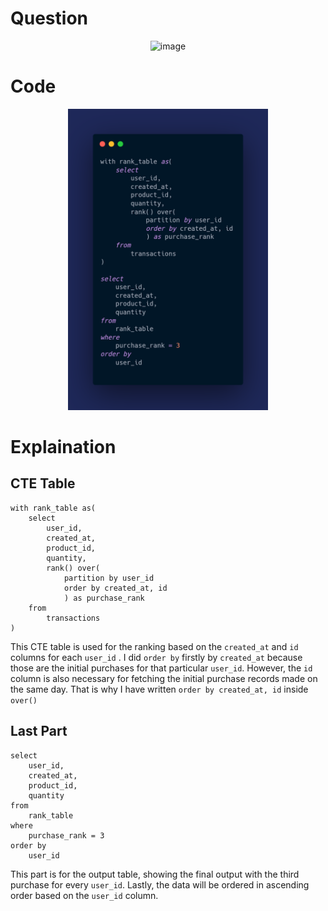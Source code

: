 # Question
<p align="center">
  <img width="680" alt="image" src="https://github.com/user-attachments/assets/077ee2ad-cc35-46d7-a509-a421511267c2">
</p>

# Code
<p align="center">
  <img width="320" src="https://github.com/nehanawar025/interview_query_SQL/blob/main/medium/Third%20Purchase/image/carbon.png" alt="image">
</p>

# Explaination
## CTE Table

```
with rank_table as(
    select 
        user_id,
        created_at,
        product_id,
        quantity,
        rank() over(
            partition by user_id 
            order by created_at, id
            ) as purchase_rank
    from
        transactions
)    

```

This CTE table is used for the ranking based on the `created_at` and `id` columns for each `user_id` . I did `order by` firstly by `created_at` because those are the initial purchases for that particular `user_id`. However, the `id` column is also necessary for fetching the initial purchase records made on the same day. 
That is why I have written `order by created_at, id` inside `over()`


## Last Part

```
select
    user_id,
    created_at,
    product_id,
    quantity
from
    rank_table
where 
    purchase_rank = 3
order by    
    user_id

```

This part is for the output table, showing the final output with the third purchase for every `user_id`. Lastly, the data will be ordered in ascending order based on the `user_id` column.

